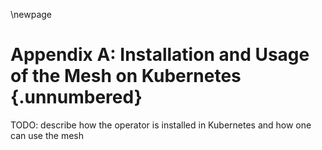 \newpage

# Appendix A: Installation and Usage of the Mesh on Kubernetes {.unnumbered}

TODO: describe how the operator is installed in Kubernetes and how one can use the mesh
